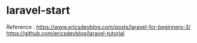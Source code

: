 # laravel-start

Reference :
https://www.ericsdevblog.com/posts/laravel-for-beginners-3/
https://github.com/ericsdevblog/laravel-tutorial
